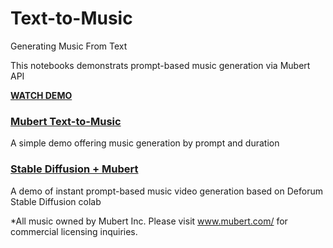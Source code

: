 # Text-to-Music
Generating Music From Text

This notebooks demonstrats prompt-based music generation via Mubert API

[**WATCH DEMO**](https://youtu.be/YJu0iXn-T_U)

### [Mubert Text-to-Music](Mubert_Text_to_Music.ipynb)

A simple demo offering music generation by prompt and duration

### [Stable Diffusion + Mubert](Deforum_Stable_Diffusion_Mubert.ipynb)

A demo of instant prompt-based music video generation based on Deforum Stable Diffusion colab

*All music owned by Mubert Inc. Please visit www.mubert.com/ for commercial licensing inquiries.
